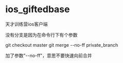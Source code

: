 ios_giftedbase
==============

天才训练营ios客户端

没有分支是因为在命令行下有个参数

git checkout master
git merge --no-ff private_branch

加了参数"--no-ff"，意思不要快速向前合并